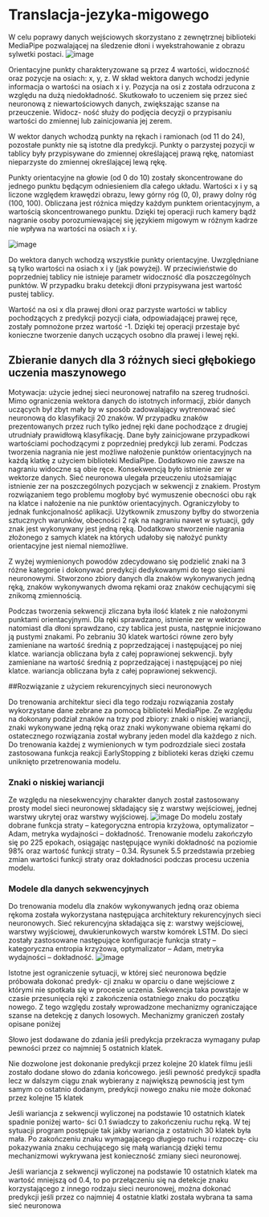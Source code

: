 # Translacja-jezyka-migowego

W celu poprawy danych wejściowych skorzystano z zewnętrznej biblioteki MediaPipe pozwalającej na śledzenie dłoni i wyekstrahowanie z obrazu sylwetki postaci.
![image](https://user-images.githubusercontent.com/67105405/213808018-eea2d6ba-be1d-47b9-a597-5d67ce4c8675.png)

Orientacyjne punkty charakteryzowane są przez 4 wartości, widoczność oraz pozycje na
osiach: x, y, z. W skład wektora danych wchodzi jedynie informacja o wartości na osiach x i
y. Pozycja na osi z została odrzucona z względu na dużą niedokładność. Skutkowało to uczeniem
się przez sieć neuronową z niewartościowych danych, zwiększając szanse na przeuczenie. Widocz-
ność służy do podjęcia decyzji o przypisaniu wartości do zmiennej lub zainicjowania jej zerem.

W wektor danych wchodzą punkty na rękach i ramionach (od 11 do 24), pozostałe punkty
nie są istotne dla predykcji. Punkty o parzystej pozycji w tablicy były przypisywane do zmiennej
określającej prawą rękę, natomiast nieparzyste do zmiennej określającej lewą rękę.

Punkty orientacyjne na głowie (od 0 do 10) zostały skoncentrowane do jednego punktu będącym
odniesieniem dla całego układu. Wartości x i y są liczone względem krawędzi obrazu, lewy
górny róg (0, 0), prawy dolny róg (100, 100). Obliczana jest różnica między każdym punktem
orientacyjnym, a wartością skoncentrowanego punktu. Dzięki tej operacji ruch kamery bądź 
nagranie osoby porozumiewającej się językiem migowym w różnym kadrze nie wpływa na wartości
na osiach x i y.

![image](https://user-images.githubusercontent.com/67105405/213808510-057b1079-2239-438a-819a-d3ae4b94b180.png)

Do wektora danych wchodzą wszystkie punkty orientacyjne. Uwzględniane są tylko wartości
na osiach x i y (jak powyżej). W przeciwieństwie do poprzedniej tablicy nie istnieje parametr
widoczność dla poszczególnych punktów. W przypadku braku detekcji dłoni przypisywana jest
wartość pustej tablicy.

Wartość na osi x dla prawej dłoni oraz parzyste wartości w tablicy pochodzących z predykcji
pozycji ciała, odpowiadającej prawej ręce, zostały pomnożone przez wartość -1. Dzięki tej operacji
przestaje być konieczne tworzenie danych uczących osobno dla prawej i lewej ręki.

## Zbieranie danych dla 3 różnych sieci głębokiego uczenia maszynowego

Motywacja: użycie jednej sieci neuronowej natrafiło na szereg trudności. Mimo ograniczenia
wektora danych do istotnych informacji, zbiór danych uczących był zbyt mały by w 
sposób zadowalający wytrenować sieć neuronową do klasyfikacji 20 znaków. W przypadku znaków
prezentowanych przez ruch tylko jednej ręki dane pochodzące z drugiej utrudniały prawidłową
klasyfikację. Dane były zainicjowane przypadkowi wartościami pochodzącymi z poprzedniej 
predykcji lub zerami. Podczas tworzenia nagrania nie jest możliwe nałożenie punktów orientacyjnych
na każdą klatkę z użyciem biblioteki MediaPipe. Dodatkowo nie zawsze na nagraniu widoczne
są obie ręce. Konsekwencją było istnienie zer w wektorze danych. Sieć neuronowa ulegała 
przeuczeniu utożsamiając istnienie zer na poszczególnych pozycjach w sekwencji z znakiem. Prostym
rozwiązaniem tego problemu mogłoby być wymuszenie obecności obu rąk na klatce i nałożenie
na nie punktów orientacyjnych. Ograniczyłoby to jednak funkcjonalność aplikacji. Użytkownik
zmuszony byłby do stworzenia sztucznych warunków, obecności 2 rąk na nagraniu nawet w 
sytuacji, gdy znak jest wykonywany jest jedną ręką. Dodatkowo stworzenie nagrania złożonego z
samych klatek na których udałoby się nałożyć punkty orientacyjne jest niemal niemożliwe.

Z wyżej wymienionych powodów zdecydowano się podzielić znaki na 3 różne kategorie i 
dokonywać predykcji dedykowanymi do tego sieciami neuronowymi. Stworzono zbiory danych dla
znaków wykonywanych jedną ręką, znaków wykonywanych dwoma rękami oraz znaków cechującymi
się znikomą zmiennością.

Podczas tworzenia sekwencji zliczana była ilość klatek z nie nałożonymi punktami orientacyjnymi. Dla ręki sprawdzano, istnienie zer w wektorze natomiast dla dłoni sprawdzano, czy tablica jest pusta, następnie inicjowano ją pustymi znakami. Po zebraniu 30 klatek wartości równe zero były zamieniane na wartość średnią z poprzedzającej i następującej po niej klatce. wariancja obliczana była z całej poprawionej sekwencji. były zamieniane na wartość średnią z poprzedzającej i następującej po niej klatce. wariancja obliczana była z całej poprawionej sekwencji.

##Rozwiązanie z użyciem rekurencyjnych sieci neuronowych

Do trenowania architektur sieci dla tego rodzaju rozwiązania zostały wykorzystane dane
zebrane za pomocą biblioteki MediaPipe. Ze względu na dokonany podział znaków na trzy pod
zbiory: znaki o niskiej wariancji, znaki wykonywane jedną ręką oraz znaki wykonywane obiema
rękami do ostatecznego rozwiązania został wybrany jeden model dla każdego z nich. Do 
trenowania każdej z wymienionych w tym podrozdziale sieci została zastosowana funkcja reakcji
EarlyStopping z biblioteki keras dzięki czemu uniknięto przetrenowania modelu.

### Znaki o niskiej wariancji
Ze względu na niesekwencyjny charakter danych został zastosowany prosty model sieci neuronowej
składający się z warstwy wejściowej, jednej warstwy ukrytej oraz warstwy wyjściowej.
![image](https://user-images.githubusercontent.com/67105405/213810393-a5229d5c-136a-417b-a483-6168905290de.png)
Do modelu zostały dobrane funkcja straty – kategoryczna entropia krzyżowa, optymalizator
– Adam, metryka wydajności – dokładność. Trenowanie modelu zakończyło się po 225 epokach,
osiągając następujące wyniki dokładność na poziomie 98% oraz wartość funkcji straty – 0.34.
Rysunek 5.5 przedstawia przebieg zmian wartości funkcji straty oraz dokładności podczas procesu
uczenia modelu.

### Modele dla danych sekwencyjnych


Do trenowania modelu dla znaków wykonywanych jedną oraz obiema rękoma została wykorzystana następująca architektury rekurencyjnych sieci neuronowych.
Sieć rekurencyjna składająca się z: warstwy wejściowej, warstwy wyjściowej, dwukierunkowych warstw komórek LSTM. Do sieci zostały zastosowane następujące konfiguracje funkcja straty – kategoryczna entropia krzyżowa, optymalizator – Adam, metryka wydajności – dokładność.
![image](https://user-images.githubusercontent.com/67105405/213811195-fc178f31-968a-45a5-ba37-00fe847ff482.png)

Istotne jest ograniczenie sytuacji, w której sieć neuronowa będzie próbowała dokonać predyk-
cji znaku w oparciu o dane wejściowe z którymi nie spotkała się w procesie uczenia. Sekwencja
taka powstaje w czasie przesunięcia ręki z zakończenia ostatniego znaku do początku nowego.
Z tego względu zostały wprowadzone mechanizmy ograniczające szanse na detekcję z danych
losowych. Mechanizmy graniczeń zostały opisane poniżej

Słowo jest dodawane do zdania jeśli predykcja przekracza wymagany pułap pewności przez
co najmniej 5 ostatnich klatek.

Nie dozwolone jest dokonanie predykcji przez kolejne 20 klatek filmu jeśli zostało dodane
słowo do zdania końcowego. jeśli pewność predykcji spadła lecz w dalszym ciągu znak wybierany
z największą pewnością jest tym samym co ostatnio dodanym, predykcji nowego znaku nie może
dokonać przez kolejne 15 klatek

Jeśli wariancja z sekwencji wyliczonej na podstawie 10 ostatnich klatek spadnie poniżej warto-
ści 0.1 świadczy to zakończeniu ruchu ręką. W tej sytuacji program postępuje tak jakby wariancja
z ostatnich 30 klatek była mała. Po zakończeniu znaku wymagającego długiego ruchu i rozpoczę-
ciu pokazywania znaku cechującego się małą wariancją dzięki temu mechanizmowi wykrywana
jest konieczność zmiany sieci neuronowej.

Jeśli wariancja z sekwencji wyliczonej na podstawie 10 ostatnich klatek ma wartość mniejszą
od 0.4, to po przełączeniu się na detekcje znaku korzystającego z innego rodzaju sieci neuronowej,
można dokonać predykcji jeśli przez co najmniej 4 ostatnie klatki została wybrana ta sama sieć
neuronowa

